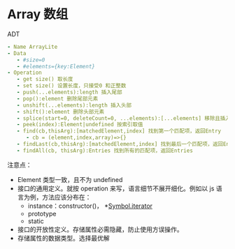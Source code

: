 # Array 数组

ADT

```yml
- Name ArrayLite
- Data
   - #size=0
   - #elements={key:Element}
- Operation
   - get size() 取长度
   - set size() 设置长度，只接受0 和正整数
   - push(...elements):length 插入尾部
   - pop():element 删除尾部元素
   - unshift(...elements):length 插入头部
   - shift():element 删除头部元素
   - splice(start=0, deleteCount=0, ...elements):[...elements] 移除且插入参数,返回删除的元素
   - peek(index):Element|undefined 按索引取值
   - find(cb,thisArg):[matchedElement,index] 找到第一个匹配项，返回Entry
      - cb = (element,index,array)=>{}
   - findLast(cb,thisArg):[matchedElement,index] 找到最后一个匹配项，返回Entry
   - findAll(cb, thisArg):Entries 找到所有的匹配项，返回Entries
```

注意点：

- Element 类型一致，且不为 undefined
- 接口的通用定义。就按 operation 来写，语言细节不展开细化。例如以 js 语言为例，方法应该分布在：
  - instance：constructor()， \*[Symbol.iterator]()
  - prototype
  - static
- 接口的开放性定义。存储属性必需隐藏，防止使用方误操作。
- 存储属性的数据类型。选择最优解

